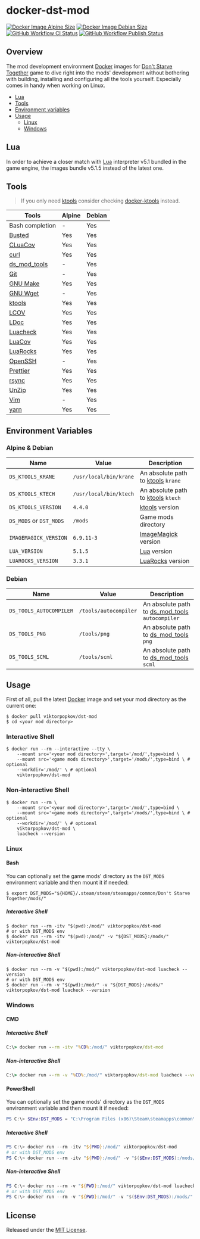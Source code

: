 # docker-dst-mod

[![Docker Image Alpine Size]](https://hub.docker.com/r/viktorpopkov/dst-mod)
[![Docker Image Debian Size]](https://hub.docker.com/r/viktorpopkov/dst-mod)
[![GitHub Workflow CI Status][]](https://github.com/victorpopkov/docker-dst-mod/actions?query=workflow%3ACI)
[![GitHub Workflow Publish Status][]](https://github.com/victorpopkov/docker-dst-mod/actions?query=workflow%3APublish)

## Overview

The mod development environment [Docker] images for [Don't Starve Together] game
to dive right into the mods' development without bothering with building,
installing and configuring all the tools yourself. Especially comes in handy
when working on Linux.

- [Lua](#lua)
- [Tools](#tools)
- [Environment variables](#environment-variables)
- [Usage](#usage)
  - [Linux](#linux)
  - [Windows](#windows)

## Lua

In order to achieve a closer match with [Lua] interpreter v5.1 bundled in the
game engine, the images bundle v5.1.5 instead of the latest one.

## Tools

> If you only need [ktools][] consider checking [docker-ktools][] instead.

| Tools            | Alpine | Debian |
| ---------------- | ------ | ------ |
| Bash completion  | -      | Yes    |
| [Busted][]       | Yes    | Yes    |
| [CLuaCov][]      | Yes    | Yes    |
| [curl][]         | Yes    | Yes    |
| [ds_mod_tools][] | -      | Yes    |
| [Git][]          | -      | Yes    |
| [GNU Make][]     | Yes    | Yes    |
| [GNU Wget][]     | -      | Yes    |
| [ktools][]       | Yes    | Yes    |
| [LCOV][]         | Yes    | Yes    |
| [LDoc][]         | Yes    | Yes    |
| [Luacheck][]     | Yes    | Yes    |
| [LuaCov][]       | Yes    | Yes    |
| [LuaRocks][]     | Yes    | Yes    |
| [OpenSSH][]      | -      | Yes    |
| [Prettier][]     | Yes    | Yes    |
| [rsync][]        | Yes    | Yes    |
| [UnZip][]        | Yes    | Yes    |
| [Vim][]          | -      | Yes    |
| [yarn][]         | Yes    | Yes    |

## Environment Variables

### Alpine & Debian

| Name                    | Value                  | Description                            |
| ----------------------- | ---------------------- | -------------------------------------- |
| `DS_KTOOLS_KRANE`       | `/usr/local/bin/krane` | An absolute path to [ktools][] `krane` |
| `DS_KTOOLS_KTECH`       | `/usr/local/bin/ktech` | An absolute path to [ktools][] `ktech` |
| `DS_KTOOLS_VERSION`     | `4.4.0`                | [ktools][] version                     |
| `DS_MODS` or `DST_MODS` | `/mods`                | Game mods directory                    |
| `IMAGEMAGICK_VERSION`   | `6.9.11-3`             | [ImageMagick][] version                |
| `LUA_VERSION`           | `5.1.5`                | [Lua][] version                        |
| `LUAROCKS_VERSION`      | `3.3.1`                | [LuaRocks][] version                   |

### Debian

| Name                    | Value                 | Description                                         |
| ----------------------- | --------------------- | --------------------------------------------------- |
| `DS_TOOLS_AUTOCOMPILER` | `/tools/autocompiler` | An absolute path to [ds_mod_tools][] `autocompiler` |
| `DS_TOOLS_PNG`          | `/tools/png`          | An absolute path to [ds_mod_tools][] `png`          |
| `DS_TOOLS_SCML`         | `/tools/scml`         | An absolute path to [ds_mod_tools][] `scml`         |

## Usage

First of all, pull the latest [Docker][] image and set your mod directory as the
current one:

```shell script
$ docker pull viktorpopkov/dst-mod
$ cd <your mod directory>
```

### Interactive Shell

```shell script
$ docker run --rm --interactive --tty \
    --mount src='<your mod directory>',target='/mod/',type=bind \
    --mount src='<game mods directory>',target='/mods/',type=bind \ # optional
    --workdir='/mod/' \ # optional
    viktorpopkov/dst-mod
```

### Non-interactive Shell

```shell script
$ docker run --rm \
    --mount src='<your mod directory>',target='/mod/',type=bind \
    --mount src='<game mods directory>',target='/mods/',type=bind \ # optional
    --workdir='/mod/' \ # optional
    viktorpopkov/dst-mod \
    luacheck --version
```

### Linux

#### Bash

You can optionally set the game mods' directory as the `DST_MODS` environment
variable and then mount it if needed:

```shell script
$ export DST_MODS="${HOME}/.steam/steam/steamapps/common/Don't Starve Together/mods/"
```

##### Interactive Shell

```shell script
$ docker run --rm -itv "$(pwd):/mod/" viktorpopkov/dst-mod
# or with DST_MODS env
$ docker run --rm -itv "$(pwd):/mod/" -v "${DST_MODS}:/mods/" viktorpopkov/dst-mod
```

##### Non-interactive Shell

```shell script
$ docker run --rm -v "$(pwd):/mod/" viktorpopkov/dst-mod luacheck --version
# or with DST_MODS env
$ docker run --rm -v "$(pwd):/mod/" -v "${DST_MODS}:/mods/" viktorpopkov/dst-mod luacheck --version
```

### Windows

#### CMD

##### Interactive Shell

```cmd
C:\> docker run --rm -itv "%CD%:/mod/" viktorpopkov/dst-mod
```

##### Non-interactive Shell

```cmd
C:\> docker run --rm -v "%CD%:/mod/" viktorpopkov/dst-mod luacheck --version
```

#### PowerShell

You can optionally set the game mods' directory as the `DST_MODS` environment
variable and then mount it if needed:

```powershell
PS C:\> $Env:DST_MODS = "C:\Program Files (x86)\Steam\steamapps\common\Don't Starve Together\mods"
```

##### Interactive Shell

```powershell
PS C:\> docker run --rm -itv "${PWD}:/mod/" viktorpopkov/dst-mod
# or with DST_MODS env
PS C:\> docker run --rm -itv "${PWD}:/mod/" -v "$($Env:DST_MODS):/mods/" viktorpopkov/dst-mod
```

##### Non-interactive Shell

```powershell
PS C:\> docker run --rm -v "${PWD}:/mod/" viktorpopkov/dst-mod luacheck --version
# or with DST_MODS env
PS C:\> docker run --rm -v "${PWD}:/mod/" -v "$($Env:DST_MODS):/mods/" viktorpopkov/dst-mod luacheck --version
```

## License

Released under the [MIT License](https://opensource.org/licenses/MIT).

[@nsimplex]: https://github.com/nsimplex
[alpine]: https://hub.docker.com/_/alpine
[busted]: https://olivinelabs.com/busted/
[ci]: https://en.wikipedia.org/wiki/Continuous_integration
[cluacov]: https://github.com/mpeterv/cluacov
[curl]: https://curl.haxx.se/
[debian]: https://hub.docker.com/_/debian
[docker image alpine size]: https://img.shields.io/docker/image-size/viktorpopkov/dst-mod/debian?label=debian%20size
[docker image debian size]: https://img.shields.io/docker/image-size/viktorpopkov/dst-mod/alpine?label=alpine%20size
[docker-ktools]: https://github.com/victorpopkov/docker-ktools
[docker]: https://www.docker.com/
[don't starve together]: https://www.klei.com/games/dont-starve-together
[ds_mod_tools]: https://github.com/kleientertainment/ds_mod_tools
[git]: https://git-scm.com/
[github workflow ci status]: https://img.shields.io/github/workflow/status/victorpopkov/docker-dst-mod/CI?label=CI
[github workflow publish status]: https://img.shields.io/github/workflow/status/victorpopkov/docker-dst-mod/Publish?label=Publish
[gnu make]: https://www.gnu.org/software/make/
[gnu wget]: https://www.gnu.org/software/wget/
[imagemagick]: https://imagemagick.org/index.php
[krane]: https://github.com/nsimplex/ktools#krane
[ktech]: https://github.com/nsimplex/ktools#ktech
[ktools]: https://github.com/nsimplex/ktools
[lcov]: http://ltp.sourceforge.net/coverage/lcov.php
[ldoc]: https://stevedonovan.github.io/ldoc/
[lua]: https://www.lua.org/
[luacheck]: https://github.com/mpeterv/luacheck
[luacov]: https://keplerproject.github.io/luacov/
[luarocks]: https://luarocks.org/
[openssh]: https://www.openssh.com/
[prettier]: https://prettier.io/
[rsync]: https://rsync.samba.org/
[unzip]: http://infozip.sourceforge.net/UnZip.html
[vim]: https://www.vim.org/
[yarn]: https://yarnpkg.com/
